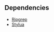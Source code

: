 

## Dependencies
- [Ripgrep](https://github.com/BurntSushi/ripgrep)
- [Stylua](https://github.com/JohnnyMorganz/StyLua)

